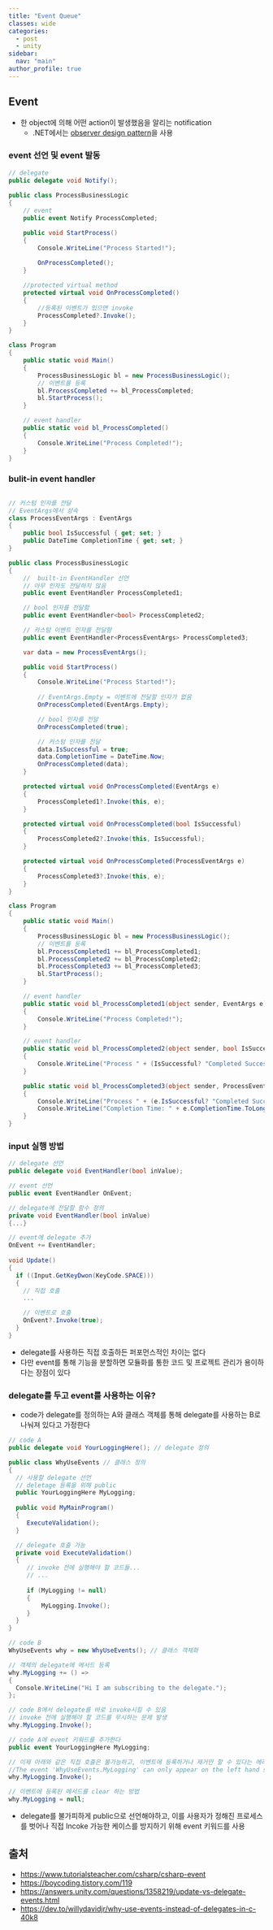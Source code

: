 ```yaml
---
title: "Event Queue"
classes: wide
categories: 
  - post
  - unity
sidebar:
  nav: "main"
author_profile: true
---
```

  
## Event
* 한 object에 의해 어떤 action이 발생했음을 알리는 notification
  * .NET에서는 [observer design pattern](https://jaykop.github.io/post/pattern/Observer-Pattern/)을 사용

### event 선언 및 event 발동

```csharp
// delegate
public delegate void Notify();  
                    
public class ProcessBusinessLogic
{
    // event
    public event Notify ProcessCompleted; 

    public void StartProcess()
    {
        Console.WriteLine("Process Started!");
        
        OnProcessCompleted();
    }

    //protected virtual method
    protected virtual void OnProcessCompleted() 
    {
        //등록된 이벤트가 있으면 invoke
        ProcessCompleted?.Invoke(); 
    }
}

class Program
{
    public static void Main()
    {
        ProcessBusinessLogic bl = new ProcessBusinessLogic();
        // 이벤트를 등록
        bl.ProcessCompleted += bl_ProcessCompleted; 
        bl.StartProcess();
    }

    // event handler
    public static void bl_ProcessCompleted()
    {
        Console.WriteLine("Process Completed!");
    }
}
```

### bulit-in event handler

```csharp

// 커스텀 인자를 전달
// EventArgs에서 상속
class ProcessEventArgs : EventArgs
{
    public bool IsSuccessful { get; set; }
    public DateTime CompletionTime { get; set; }
}

public class ProcessBusinessLogic
{
    //  built-in EventHandler 선언 
    // 아무 인자도 전달하지 않음
    public event EventHandler ProcessCompleted1; 

    // bool 인자를 전달함
    public event EventHandler<bool> ProcessCompleted2; 

    // 카스텀 이벤트 인자를 전달함
    public event EventHandler<ProcessEventArgs> ProcessCompleted3; 

    var data = new ProcessEventArgs();

    public void StartProcess()
    {
        Console.WriteLine("Process Started!");
        
        // EventArgs.Empty = 이벤트에 전달할 인자가 없음
        OnProcessCompleted(EventArgs.Empty); 

        // bool 인자를 전달
        OnProcessCompleted(true);

        // 커스텀 인자를 전달
        data.IsSuccessful = true;
        data.CompletionTime = DateTime.Now;
        OnProcessCompleted(data);
    }

    protected virtual void OnProcessCompleted(EventArgs e)
    {
        ProcessCompleted1?.Invoke(this, e);
    }

    protected virtual void OnProcessCompleted(bool IsSuccessful)
    {
        ProcessCompleted2?.Invoke(this, IsSuccessful);
    }

    protected virtual void OnProcessCompleted(ProcessEventArgs e)
    {
        ProcessCompleted3?.Invoke(this, e);
    }
}

class Program
{
    public static void Main()
    {
        ProcessBusinessLogic bl = new ProcessBusinessLogic();
        // 이벤트를 등록
        bl.ProcessCompleted1 += bl_ProcessCompleted1; 
        bl.ProcessCompleted2 += bl_ProcessCompleted2; 
        bl.ProcessCompleted3 += bl_ProcessCompleted3; 
        bl.StartProcess();
    }

    // event handler
    public static void bl_ProcessCompleted1(object sender, EventArgs e)
    {
        Console.WriteLine("Process Completed!");
    }

    // event handler
    public static void bl_ProcessCompleted2(object sender, bool IsSuccessful)
    {
        Console.WriteLine("Process " + (IsSuccessful? "Completed Successfully": "failed"));
    }

    public static void bl_ProcessCompleted3(object sender, ProcessEventArgs e)
    {
        Console.WriteLine("Process " + (e.IsSuccessful? "Completed Successfully": "failed"));
        Console.WriteLine("Completion Time: " + e.CompletionTime.ToLongDateString());
    }
}

```

### input 실행 방법

```csharp
// delegate 선언
public delegate void EventHandler(bool inValue);

// event 선언
public event EventHandler OnEvent;

// delegate에 전달할 함수 정의
private void EventHandler(bool inValue)
{...}

// event에 delegate 추가
OnEvent += EventHandler;
 
void Update()
{
  if ((Input.GetKeyDwon(KeyCode.SPACE)))
  {
    // 직접 호출
    ...

    // 이벤트로 호출
    OnEvent?.Invoke(true);
  }
}
```

* delegate를 사용하든 직접 호출하든 퍼포먼스적인 차이는 없다
* 다만 event를 통해 기능을 분할하면 모듈화를 통한 코드 및 프로젝트 관리가 용이하다는 장점이 있다

### delegate를 두고 event를 사용하는 이유?
* code가 delegate를 정의하는 A와 클래스 객체를 통해 delegate를 사용하는 B로 나눠져 있다고 가정한다

```csharp
// code A
public delegate void YourLoggingHere(); // delegate 정의

public class WhyUseEvents // 클래스 정의
{
  // 사용할 delegate 선언
  // deletage 등록을 위해 public
  public YourLoggingHere MyLogging; 
  
  public void MyMainProgram()
  {
     ExecuteValidation();
  }

  // delegate 호출 가능
  private void ExecuteValidation()
  {
     // invoke 전에 실행해야 할 코드들...
     // ...
     
     if (MyLogging != null)
     {
         MyLogging.Invoke();
     }
  }
}
```

```csharp
// code B
WhyUseEvents why = new WhyUseEvents(); // 클래스 객체화

// 객체의 delegate에 메서드 등록
why.MyLogging += () =>
{
  Console.WriteLine("Hi I am subscribing to the delegate.");
};

// code B에서 delegate를 바로 invoke시킬 수 있음
// invoke 전에 실행해야 할 코드를 무시하는 문제 발생
why.MyLogging.Invoke(); 
```

```csharp
// code A에 event 키워드를 추가한다
public event YourLoggingHere MyLogging;

// 이제 아래와 같은 직접 호출은 불가능하고, 이벤트에 등록하거나 제거만 할 수 있다는 에러가 발생한다
//The event 'WhyUseEvents.MyLogging' can only appear on the left hand side of += or -= (except when used from within the type 'WhyUseEvents')
why.MyLogging.Invoke();

// 이벤트에 등록된 메서드를 clear 하는 방법
why.MyLogging = null;
```

* delegate를 불가피하게 public으로 선언해야하고, 이를 사용자가 정해진 프로세스를 벗어나 직접 Incoke 가능한 케이스를 방지하기 위해 event 키워드를 사용

## 출처
* <https://www.tutorialsteacher.com/csharp/csharp-event>
* <https://boycoding.tistory.com/119>
* <https://answers.unity.com/questions/1358219/update-vs-delegate-events.html>
* <https://dev.to/willydavidjr/why-use-events-instead-of-delegates-in-c-40k8>
